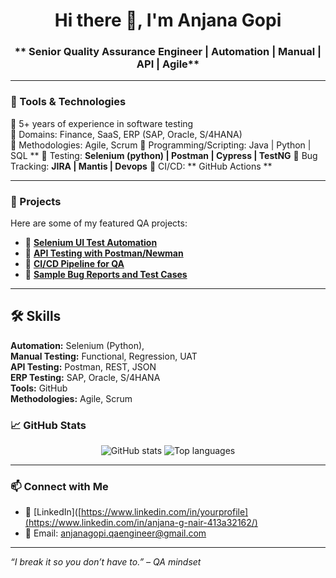 <h1 align="center">Hi there 👋, I'm Anjana Gopi</h1>
<h3 align="center">** Senior Quality Assurance Engineer | Automation | Manual | API | Agile** </h3>

---

### 🧰 Tools & Technologies
🔹 5+ years of experience in software testing   
🔹 Domains: Finance, SaaS, ERP (SAP, Oracle, S/4HANA)  
🔹 Methodologies: Agile, Scrum 
🔹 Programming/Scripting: Java | Python | SQL ** 
🔹 Testing: **Selenium (python) | Postman | Cypress | TestNG** 
🔹 Bug Tracking: **JIRA | Mantis | Devops** 
🔹 CI/CD: ** GitHub Actions ** 


---

### 📌 Projects

Here are some of my featured QA projects:

- 🔗 [**Selenium UI Test Automation**](https://github.com/yourusername/selenium-ui-tests)
- 🔗 [**API Testing with Postman/Newman**](https://github.com/yourusername/api-testing-postman)
- 🔗 [**CI/CD Pipeline for QA**](https://github.com/yourusername/qa-ci-cd-github-actions)
- 🔗 [**Sample Bug Reports and Test Cases**](https://github.com/yourusername/test-cases-bug-reports)

---
## 🛠 Skills

**Automation:**  Selenium (Python),   
**Manual Testing:** Functional, Regression, UAT  
**API Testing:** Postman, REST, JSON  
**ERP Testing:** SAP, Oracle, S/4HANA  
**Tools:**  GitHub  
**Methodologies:** Agile, Scrum  

### 📈 GitHub Stats

<p align="center">
  <img src="https://github-readme-stats.vercel.app/api?username=yourusername&show_icons=true&theme=default" alt="GitHub stats" />
  <img src="https://github-readme-stats.vercel.app/api/top-langs/?username=yourusername&layout=compact&theme=default" alt="Top languages" />
</p>

---

### 📫 Connect with Me

- 💼 [LinkedIn]([https://www.linkedin.com/in/yourprofile](https://www.linkedin.com/in/anjana-g-nair-413a32162/)
- 📧 Email: anjanagopi.qaengineer@gmail.com

---

*“I break it so you don’t have to.” – QA mindset*
